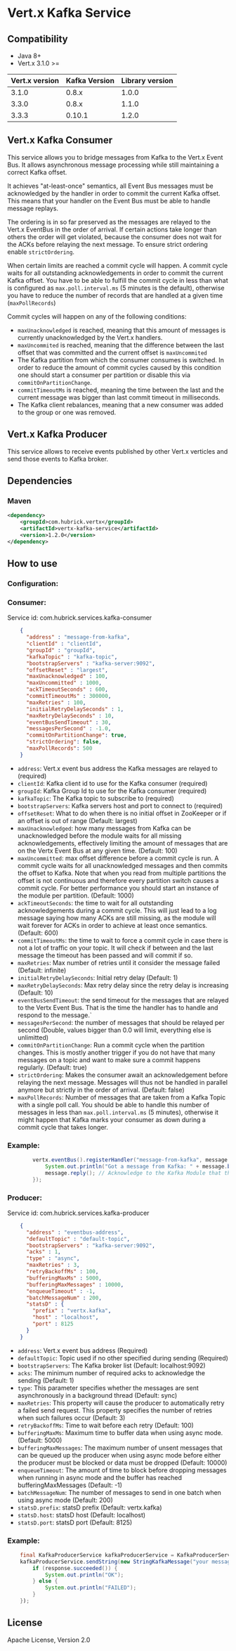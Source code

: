 # Vert.x Kafka Service

## Compatibility
- Java 8+
- Vert.x 3.1.0 >=

 Vert.x version     | Kafka Version     | Library version
 ------------------ | ----------------- | ----------------
 3.1.0              | 0.8.x             | 1.0.0
 3.3.0              | 0.8.x             | 1.1.0
 3.3.3              | 0.10.1            | 1.2.0
  

## Vert.x Kafka Consumer
This service allows you to bridge messages from Kafka to the Vert.x Event Bus. It allows asynchronous message processing while still maintaining a correct Kafka offset.

It achieves "at-least-once" semantics, all Event Bus messages must be acknowledged by the handler in order to commit the current Kafka offset. This means that your handler on the Event Bus must be able to handle message replays.

The ordering is in so far preserved as the messages are relayed to the Vert.x EventBus in the order of arrival. If certain actions take longer than others the order will get violated, because the consumer does not wait for the ACKs before relaying the next message. To ensure strict ordering enable `strictOrdering`.

When certain limits are reached a commit cycle will happen. A commit cycle waits for all outstanding acknowledgements in order to commit the current Kafka offset. You have to be able to fulfill the commit cycle in less than what is configured as `max.poll.interval.ms` (5 minutes is the default), otherwise you have to reduce the number of records that are handled at a given time (`maxPollRecords`)

Commit cycles will happen on any of the following conditions:

 * `maxUnacknowledged` is reached, meaning that this amount of messages is currently unacknowledged by the Vert.x handlers.
 * `maxUncommited` is reached, meaning that the difference between the last offset that was committed and the current offset is `maxUncommited`
 * The Kafka partition from which the consumer consumes is switched. In order to reduce the amount of commit cycles caused by this condition one should start a consumer per partition or disable this via `commitOnPartitionChange`.
 * `commitTimeoutMs` is reached, meaning the time between the last and the current message was bigger than last commit timeout in milliseconds. 
 * The Kafka client rebalances, meaning that a new consumer was added to the group or one was removed.
 
## Vert.x Kafka Producer
This service allows to receive events published by other Vert.x verticles and send those events to Kafka broker.

## Dependencies

### Maven
```xml
<dependency>
    <groupId>com.hubrick.vertx</groupId>
    <artifactId>vertx-kafka-service</artifactId>
    <version>1.2.0</version>
</dependency>
```

## How to use

### Configuration:
### Consumer:

Service id: com.hubrick.services.kafka-consumer

```JSON
    {
      "address" : "message-from-kafka",
      "clientId" : "clientId", 
      "groupId" : "groupId",
      "kafkaTopic" : "kafka-topic",
      "bootstrapServers" : "kafka-server:9092",
      "offsetReset" : "largest",
      "maxUnacknowledged" : 100,
      "maxUncommitted" : 1000,
      "ackTimeoutSeconds" : 600,
      "commitTimeoutMs" : 300000, 
      "maxRetries" : 100,
      "initialRetryDelaySeconds" : 1,
      "maxRetryDelaySeconds" : 10,
      "eventBusSendTimeout" : 30,
      "messagesPerSecond" : -1.0,
      "commitOnPartitionChange": true,
      "strictOrdering": false,
      "maxPollRecords": 500
    }
```

* `address`: Vert.x event bus address the Kafka messages are relayed to (required)
* `clientId`: Kafka client id to use for the Kafka consumer (required)
* `groupId`: Kafka Group Id to use for the Kafka consumer (required)
* `kafkaTopic`: The Kafka topic to subscribe to (required)
* `bootstrapServers`: Kafka servers host and port to connect to (required)
* `offsetReset`: What to do when there is no initial offset in ZooKeeper or if an offset is out of range (Default: largest)
* `maxUnacknowledged`: how many messages from Kafka can be unacknowledged before the module waits for all missing acknowledgements, effectively limiting the amount of messages that are on the Vertx Event Bus at any given time. (Default: 100)
* `maxUncommitted`: max offset difference before a commit cycle is run. A commit cycle waits for all unacknowledged messages and then commits the offset to Kafka. Note that when you read from multiple partitions the offset is not continuous and therefore every partition switch causes a commit cycle. For better performance you should start an instance of the module per partition. (Default: 1000)
* `ackTimeoutSeconds`: the time to wait for all outstanding acknowledgements during a commit cycle. This will just lead to a log message saying how many ACKs are still missing, as the module will wait forever for ACKs in order to achieve at least once semantics. (Default: 600)
* `commitTimeoutMs`: the time to wait to force a commit cycle in case there is not a lot of traffic on your topic. It will check if between and the last message the timeout has been passed and will commit if so. 
* `maxRetries`: Max number of retries until it consider the message failed (Default: infinite)
* `initialRetryDelaySeconds`: Initial retry delay (Default: 1)
* `maxRetryDelaySeconds`: Max retry delay since the retry delay is increasing (Default: 10)
* `eventBusSendTimeout`: the send timeout for the messages that are relayed to the Vertx Event Bus. That is the time the handler has to handle and respond to the message.`
* `messagesPerSecond`: the number of messages that should be relayed per second (Double, values bigger than 0.0 will limit, everything else is unlimitted)
* `commitOnPartitionChange`: Run a commit cycle when the partition changes. This is mostly another trigger if you do not have that many messages on a topic and want to make sure a commit happens regularly. (Default: true)
* `strictOrdering`: Makes the consumer await an acknowledgement before relaying the next message. Messages will thus not be handled in parallel anymore but strictly in the order of arrival. (Default: false)
* `maxPollRecords`: Number of messages that are taken from a Kafka Topic with a single poll call. You should be able to handle this number of messages in less than `max.poll.interval.ms` (5 minutes), otherwise it might happen that Kafka marks your consumer as 
down during a commit cycle that takes longer. 

### Example:

```Java
        vertx.eventBus().registerHandler("message-from-kafka", message -> {
            System.out.println("Got a message from Kafka: " + message.body() );
            message.reply(); // Acknowledge to the Kafka Module that the message has been handled
        });
```


### Producer:
Service id: com.hubrick.services.kafka-producer

```JSON
    {
      "address" : "eventbus-address",        
      "defaultTopic" : "default-topic", 
      "bootstrapServers" : "kafka-server:9092",          
      "acks" : 1,
      "type" : "async",
      "maxRetries" : 3,
      "retryBackoffMs" : 100,
      "bufferingMaxMs" : 5000,
      "bufferingMaxMessages" : 10000,
      "enqueueTimeout" : -1,
      "batchMessageNum" : 200,
      "statsD" : {
        "prefix" : "vertx.kafka",                
        "host" : "localhost",                   
        "port" : 8125                            
      }
    }
```

* `address`: Vert.x event bus address (Required)
* `defaultTopic`: Topic used if no other specified during sending (Required)
* `bootstrapServers`: The Kafka broker list (Default: localhost:9092)
* `acks`: The minimum number of required acks to acknowledge the sending (Default: 1)
* `type`: This parameter specifies whether the messages are sent asynchronously in a background thread (Default: sync)
* `maxRetries`: This property will cause the producer to automatically retry a failed send request. This property specifies the number of retries when such failures occur (Default: 3)
* `retryBackoffMs`: Time to wait before each retry (Default: 100)
* `bufferingMaxMs`: Maximum time to buffer data when using async mode. (Default: 5000)
* `bufferingMaxMessages`: The maximum number of unsent messages that can be queued up the producer when using async mode before either the producer must be blocked or data must be dropped (Default: 10000)
* `enqueueTimeout`: The amount of time to block before dropping messages when running in async mode and the buffer has reached bufferingMaxMessages (Default: -1)
* `batchMessageNum`: The number of messages to send in one batch when using async mode (Default: 200)
* `statsD.prefix`: statsD prefix (Default: vertx.kafka)
* `statsD.host`: statsD host (Default: localhost)
* `statsD.port`: statsD port (Default: 8125)

### Example:

```Java
    final KafkaProducerService kafkaProducerService = KafkaProducerService.createProxy(vertx, "eventbus-address");
    kafkaProducerService.sendString(new StringKafkaMessage("your message goes here", "optional-partition"), new KafkaOptions().setTopic("topic")), response -> {
        if (response.succeeded()) {
            System.out.println("OK");
        } else {
            System.out.println("FAILED");
        }
    });
```


## License
Apache License, Version 2.0
